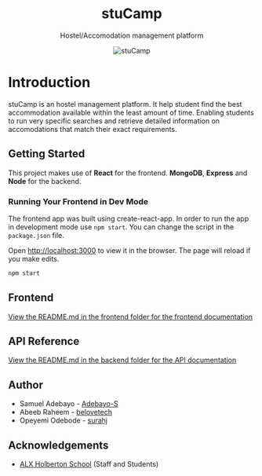 <h1 align="center">stuCamp</h1>
<p align="center">
  Hostel/Accomodation management platform
</p>

<p align="center">
  <img src="https://github.com/belovetech/stuCamp/blob/main/frontend/src/assets/logo.png"
       alt="stuCamp"
  />
</p>



# Introduction
stuCamp is an hostel management platform. It help student find the best accommodation available within the least amount of time. Enabling students to run very specific searches and retrieve detailed information on accomodations that match their exact requirements.

## Getting Started

This project makes use of **React** for the frontend. **MongoDB**, **Express** and **Node** for the backend.

### Running Your Frontend in Dev Mode

The frontend app was built using create-react-app. In order to run the app in development mode use ```npm start```. You can change the script in the ```package.json``` file.

Open [http://localhost:3000](http://localhost:3000) to view it in the browser. The page will reload if you make edits.<br>

```bash
npm start
```

## Frontend
[View the README.md in the frontend folder for the frontend documentation](./frontend/README.md)

## API Reference

[View the README.md in the backend folder for the API documentation](./backend/README.md)

## Author

- Samuel Adebayo - [Adebayo-S](https://github.com/Adebayo-S)
- Abeeb Raheem - [belovetech](https://github.com/belovetech)
- Opeyemi Odebode - [surahj](https://github.com/surahj)

## Acknowledgements
* [ALX Holberton School](https://www.alxafrica.com/) (Staff and Students)

